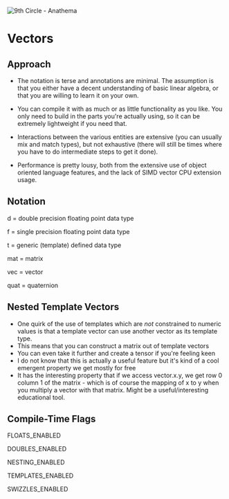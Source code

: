 ![9th Circle - Anathema](https://github.com/9th-circle/vectors/blob/main/Assets/Anathema%20Logo.png?raw=true)

# Vectors





## Approach

- The notation is terse and annotations are minimal. The assumption is that you either have a decent understanding of basic linear algebra, or that you are willing to learn it on your own.
- You can compile it with as much or as little functionality as you like. You only need to build in the parts you're actually using, so it can be extremely lightweight if you need that.

- Interactions between the various entities are extensive (you can usually mix and match types), but not exhaustive (there will still be times where you have to do intermediate steps to get it done).
- Performance is pretty lousy, both from the extensive use of object oriented language features, and the lack of SIMD vector CPU extension usage.

## Notation

d = double precision floating point data type

f = single precision floating point data type

t = generic (template) defined data type

mat = matrix

vec = vector

quat = quaternion

## Nested Template Vectors

- One quirk of the use of templates which are *not* constrained to numeric values is that a template vector can use another vector as its template type.
- This means that you can construct a matrix out of template vectors
- You can even take it further and create a tensor if you're feeling keen
- I do not know that this is actually a useful feature but it's kind of a cool emergent property we get mostly for free
- It has the interesting property that if we access vector.x.y, we get row 0 column 1 of the matrix - which is of course the mapping of x to y when you multiply a vector with that matrix. Might be a useful/interesting educational tool.

## Compile-Time Flags

FLOATS_ENABLED

DOUBLES_ENABLED

NESTING_ENABLED

TEMPLATES_ENABLED

SWIZZLES_ENABLED
